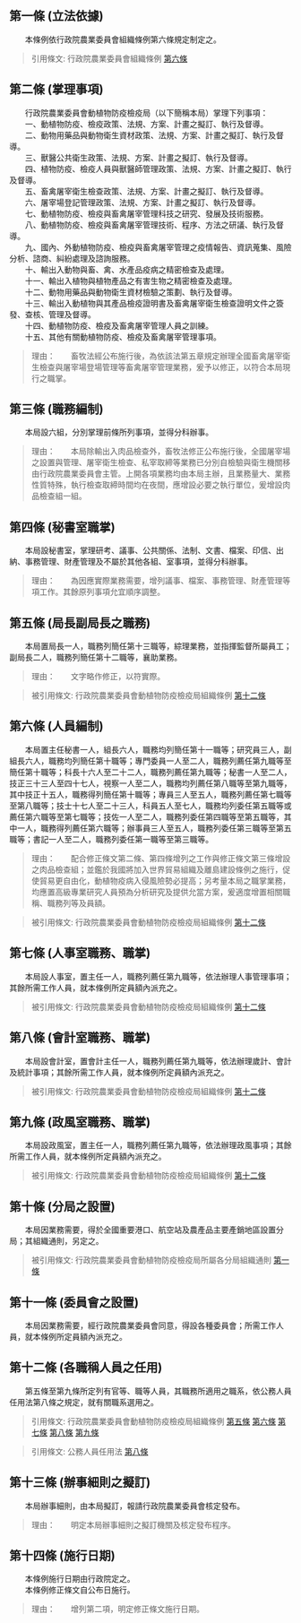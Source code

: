 第一條 (立法依據)
-----------------
　　本條例依行政院農業委員會組織條例第六條規定制定之。  
> 引用條文: 行政院農業委員會組織條例 [第六條](1031#第六條-設動植物防疫檢疫局)



第二條 (掌理事項)
-----------------
　　行政院農業委員會動植物防疫檢疫局（以下簡稱本局）掌理下列事項：  
　　一、動植物防疫、檢疫政策、法規、方案、計畫之擬訂、執行及督導。  
　　二、動物用藥品與動物衛生資材政策、法規、方案、計畫之擬訂、執行及督導。  
　　三、獸醫公共衛生政策、法規、方案、計畫之擬訂、執行及督導。  
　　四、植物防疫、檢疫人員與獸醫師管理政策、法規、方案、計畫之擬訂、執行及督導。  
　　五、畜禽屠宰衛生檢查政策、法規、方案、計畫之擬訂、執行及督導。  
　　六、屠宰場登記管理政策、法規、方案、計畫之擬訂、執行及督導。  
　　七、動植物防疫、檢疫與畜禽屠宰管理科技之研究、發展及技術服務。  
　　八、動植物防疫、檢疫與畜禽屠宰管理技術、程序、方法之研議、執行及督導。  
　　九、國內、外動植物防疫、檢疫與畜禽屠宰管理之疫情報告、資訊蒐集、風險分析、諮商、糾紛處理及諮詢服務。  
　　十、輸出入動物與畜、禽、水產品疫病之精密檢查及處理。  
　　十一、輸出入植物與植物產品之有害生物之精密檢查及處理。  
　　十二、動物用藥品與動物衛生資材檢驗之策劃、執行及督導。  
　　十三、輸出入動植物與其產品檢疫證明書及畜禽屠宰衛生檢查證明文件之簽發、查核、管理及督導。  
　　十四、動植物防疫、檢疫及畜禽屠宰管理人員之訓練。  
　　十五、其他有關動植物防疫、檢疫及畜禽屠宰管理事項。  
> 理由：　　畜牧法經公布施行後，為依該法第五章規定辦理全國畜禽屠宰衛生檢查與屠宰場登場管理等畜禽屠宰管理業務，爰予以修正，以符合本局現行之職掌。



第三條 (職務編制)
-----------------
　　本局設六組，分別掌理前條所列事項，並得分科辦事。  
> 理由：　　本局除輸出入肉品檢查外，畜牧法修正公布施行後，全國屠宰場之設置與管理、屠宰衛生檢查、私宰取締等業務已分別自檢驗與衛生機關移由行政院農業委員會主管。上開各項業務均由本局主辦，且業務量大、業務性質特殊，執行檢查取締時間均在夜間，應增設必要之執行單位，爰增設肉品檢查組一組。



第四條 (秘書室職掌)
-------------------
　　本局設秘書室，掌理研考、議事、公共關係、法制、文書、檔案、印信、出納、事務管理、財產管理及不屬於其他各組、室事項，並得分科辦事。  
> 理由：　　為因應實際業務需要，增列議事、檔案、事務管理、財產管理等項工作。其餘原列事項允宜順序調整。



第五條 (局長副局長之職務)
-------------------------
　　本局置局長一人，職務列簡任第十三職等，綜理業務，並指揮監督所屬員工；副局長二人，職務列簡任第十二職等，襄助業務。  
> 理由：　　文字略作修正，以符實際。

> 被引用條文: 行政院農業委員會動植物防疫檢疫局組織條例 [第十二條](3136#第十二條-各職稱人員之任用)



第六條 (人員編制)
-----------------
　　本局置主任秘書一人，組長六人，職務均列簡任第十一職等；研究員三人，副組長六人，職務均列簡任第十職等；專門委員一人至二人，職務列薦任第九職等至簡任第十職等；科長十六人至二十二人，職務列薦任第九職等；秘書一人至二人，技正三十三人至四十七人，視察一人至二人，職務均列薦任第八職等至第九職等，其中技正十五人，職務得列簡任第十職等；專員三人至五人，職務列薦任第七職等至第八職等；技士十七人至二十三人，科員五人至七人，職務均列委任第五職等或薦任第六職等至第七職等；技佐一人至二人，職務列委任第四職等至第五職等，其中一人，職務得列薦任第六職等；辦事員三人至五人，職務列委任第三職等至第五職等；書記一人至二人，職務列委任第一職等至第三職等。  
> 理由：　　配合修正條文第二條、第四條增列之工作與修正條文第三條增設之肉品檢查組；並鑑於我國將加入世界貿易組織及離島建設條例之施行，促使貿易更自由化，動植物疫病入侵風險勢必提高；另考量本局之職掌業務，均應置高級專業研究人員預為分析研究及提供允當方案，爰適度增置相關職稱、職務列等及員額。

> 被引用條文: 行政院農業委員會動植物防疫檢疫局組織條例 [第十二條](3136#第十二條-各職稱人員之任用)



第七條 (人事室職務、職掌)
-------------------------
　　本局設人事室，置主任一人，職務列薦任第九職等，依法辦理人事管理事項；其餘所需工作人員，就本條例所定員額內派充之。  
> 被引用條文: 行政院農業委員會動植物防疫檢疫局組織條例 [第十二條](3136#第十二條-各職稱人員之任用)



第八條 (會計室職務、職掌)
-------------------------
　　本局設會計室，置會計主任一人，職務列薦任第九職等，依法辦理歲計、會計及統計事項；其餘所需工作人員，就本條例所定員額內派充之。  
> 被引用條文: 行政院農業委員會動植物防疫檢疫局組織條例 [第十二條](3136#第十二條-各職稱人員之任用)



第九條 (政風室職務、職掌)
-------------------------
　　本局設政風室，置主任一人，職務列薦任第九職等，依法辦理政風事項；其餘所需工作人員，就本條例所定員額內派充之。  
> 被引用條文: 行政院農業委員會動植物防疫檢疫局組織條例 [第十二條](3136#第十二條-各職稱人員之任用)



第十條 (分局之設置)
-------------------
　　本局因業務需要，得於全國重要港口、航空站及農產品主要產銷地區設置分局；其組織通則，另定之。  
> 被引用條文: 行政院農業委員會動植物防疫檢疫局所屬各分局組織通則 [第一條](3137#第一條-立法依據)



第十一條 (委員會之設置)
-----------------------
　　本局因業務需要，經行政院農業委員會同意，得設各種委員會；所需工作人員，就本條例所定員額內派充之。  


第十二條 (各職稱人員之任用)
---------------------------
　　第五條至第九條所定列有官等、職等人員，其職務所適用之職系，依公務人員任用法第八條之規定，就有關職系選用之。  
> 引用條文: 行政院農業委員會動植物防疫檢疫局組織條例 [第五條](3136#第五條-局長副局長之職務) [第六條](3136#第六條-人員編制) [第七條](3136#第七條-人事室職務、職掌) [第八條](3136#第八條-會計室職務、職掌) [第九條](3136#第九條-政風室職務、職掌)

> 引用條文: 公務人員任用法 [第八條](4617#第八條-職系說明書)



第十三條 (辦事細則之擬訂)
-------------------------
　　本局辦事細則，由本局擬訂，報請行政院農業委員會核定發布。  
> 理由：　　明定本局辦事細則之擬訂機關及核定發布程序。



第十四條 (施行日期)
-------------------
　　本條例施行日期由行政院定之。  
　　本條例修正條文自公布日施行。  
> 理由：　　增列第二項，明定修正條文施行日期。